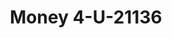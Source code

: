---
f_zip-code: 82240
f_state-code: WY
title: Money 4-U-21136
f_phone: 307-532-2488
f_city-only: Torrington
f_address: 208 East Valley Road Torrington
f_location-unique-id: '21136'
slug: money-4-u-21136
updated-on: '2024-05-30T13:46:58.046Z'
created-on: '2024-05-30T13:36:59.803Z'
published-on: '2024-05-30T13:54:32.469Z'
f_city-state: cms/city/torrington-wy.md
f_company: cms/company/money-4-u.md
f_state: cms/state/wyoming.md
layout: '[payday-loan].html'
tags: payday-loan
---
